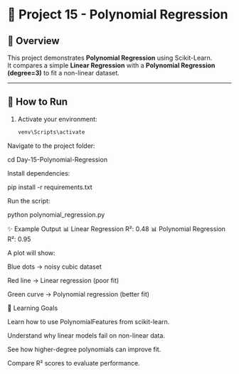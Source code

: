 # 🚀 Project 15 - Polynomial Regression

## 📌 Overview
This project demonstrates **Polynomial Regression** using Scikit-Learn.  
It compares a simple **Linear Regression** with a **Polynomial Regression (degree=3)** to fit a non-linear dataset.

---

## 🚀 How to Run
1. Activate your environment:
   ```bash
   venv\Scripts\activate
Navigate to the project folder:

cd Day-15-Polynomial-Regression


Install dependencies:

pip install -r requirements.txt


Run the script:

python polynomial_regression.py

✨ Example Output
📊 Linear Regression R²: 0.48
📊 Polynomial Regression R²: 0.95


A plot will show:

Blue dots → noisy cubic dataset

Red line → Linear regression (poor fit)

Green curve → Polynomial regression (better fit)

🧠 Learning Goals

Learn how to use PolynomialFeatures from scikit-learn.

Understand why linear models fail on non-linear data.

See how higher-degree polynomials can improve fit.

Compare R² scores to evaluate performance.